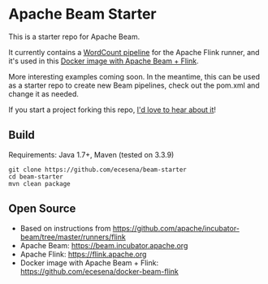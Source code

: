 # Apache Beam Starter

This is a starter repo for Apache Beam.

It currently contains a [WordCount pipeline](https://github.com/ecesena/beam-starter/blob/master/src/main/java/com/dataradiant/beam/examples/WordCount.java) for the Apache Flink runner, and it's used in this [Docker image with Apache Beam + Flink](https://github.com/ecesena/docker-beam-flink).

More interesting examples coming soon. In the meantime, this can be used as a starter repo to create new Beam pipelines, check out the pom.xml and change it as needed.

If you start a project forking this repo, [I'd love to hear about it](http://twitter.com/emacesena)!

## Build

Requirements: Java 1.7+, Maven (tested on 3.3.9)

```
git clone https://github.com/ecesena/beam-starter
cd beam-starter
mvn clean package
```

## Open Source

 - Based on instructions from https://github.com/apache/incubator-beam/tree/master/runners/flink
 - Apache Beam: https://beam.incubator.apache.org
 - Apache Flink: https://flink.apache.org
 - Docker image with Apache Beam + Flink: https://github.com/ecesena/docker-beam-flink
